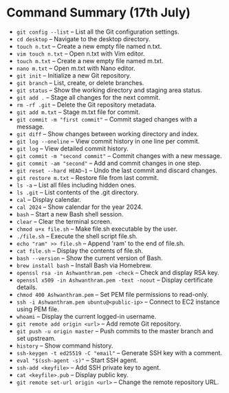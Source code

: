 # Command Summary (17th July)

- `git config --list` – List all the Git configuration settings.
- `cd desktop` – Navigate to the desktop directory.
- `touch n.txt` – Create a new empty file named n.txt.
- `vim touch n.txt` – Open n.txt with Vim editor.
- `touch m.txt` – Create a new empty file named m.txt.
- `nano m.txt` – Open m.txt with Nano editor.
- `git init` – Initialize a new Git repository.
- `git branch` – List, create, or delete branches.
- `git status` – Show the working directory and staging area status.
- `git add .` – Stage all changes for the next commit.
- `rm -rf .git` – Delete the Git repository metadata.
- `git add m.txt` – Stage m.txt file for commit.
- `git commit -m "first commit"` – Commit staged changes with a message.
- `git diff` – Show changes between working directory and index.
- `git log --oneline` – View commit history in one line per commit.
- `git log` – View detailed commit history.
- `git commit -m "second commit"` – Commit changes with a new message.
- `git commit -am "second"` – Add and commit changes in one step.
- `git reset --hard HEAD~1` – Undo the last commit and discard changes.
- `git restore m.txt` – Restore file from last commit.
- `ls -a` – List all files including hidden ones.
- `ls .git` – List contents of the .git directory.
- `cal` – Display calendar.
- `cal 2024` – Show calendar for the year 2024.
- `bash` – Start a new Bash shell session.
- `clear` – Clear the terminal screen.
- `chmod u+x file.sh` – Make file.sh executable by the user.
- `./file.sh` – Execute the shell script file.sh.
- `echo "ram" >> file.sh` – Append 'ram' to the end of file.sh.
- `cat file.sh` – Display the contents of file.sh.
- `bash --version` – Show the current version of Bash.
- `brew install bash` – Install Bash via Homebrew.
- `openssl rsa -in Ashwanthram.pem -check` – Check and display RSA key.
- `openssl x509 -in Ashwanthram.pem -text -noout` – Display certificate details.
- `chmod 400 Ashwanthram.pem` – Set PEM file permissions to read-only.
- `ssh -i Ashwanthram.pem ubuntu@<public-ip>` – Connect to EC2 instance using PEM file.
- `whoami` – Display the current logged-in username.
- `git remote add origin <url>` – Add remote Git repository.
- `git push -u origin master` – Push commits to the master branch and set upstream.
- `history` – Show command history.
- `ssh-keygen -t ed25519 -C "email"` – Generate SSH key with a comment.
- `eval "$(ssh-agent -s)"` – Start SSH agent.
- `ssh-add <keyfile>` – Add SSH private key to agent.
- `cat <keyfile>.pub` – Display public key.
- `git remote set-url origin <url>` – Change the remote repository URL.